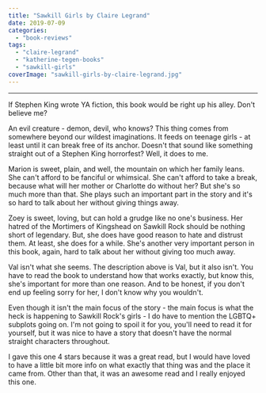 ```yaml
---
title: "Sawkill Girls by Claire Legrand"
date: 2019-07-09
categories: 
  - "book-reviews"
tags: 
  - "claire-legrand"
  - "katherine-tegen-books"
  - "sawkill-girls"
coverImage: "sawkill-girls-by-claire-legrand.jpg"
---
```


* * *

If Stephen King wrote YA fiction, this book would be right up his alley. Don't believe me?

An evil creature - demon, devil, who knows? This thing comes from somewhere beyond our wildest imaginations. It feeds on teenage girls - at least until it can break free of its anchor. Doesn't that sound like something straight out of a Stephen King horrorfest? Well, it does to me.

Marion is sweet, plain, and well, the mountain on which her family leans. She can't afford to be fanciful or whimsical. She can't afford to take a break, because what will her mother or Charlotte do without her? But she's so much more than that. She plays such an important part in the story and it's so hard to talk about her without giving things away.

Zoey is sweet, loving, but can hold a grudge like no one's business. Her hatred of the Mortimers of Kingshead on Sawkill Rock should be nothing short of legendary. But, she does have good reason to hate and distrust them. At least, she does for a while. She's another very important person in this book, again, hard to talk about her without giving too much away.

Val isn't what she seems. The description above is Val, but it also isn't. You have to read the book to understand how that works exactly, but know this, she's important for more than one reason. And to be honest, if you don't end up feeling sorry for her, I don't know why you wouldn't.

Even though it isn't the main focus of the story - the main focus is what the heck is happening to Sawkill Rock's girls - I do have to mention the LGBTQ+ subplots going on. I'm not going to spoil it for you, you'll need to read it for yourself, but it was nice to have a story that doesn't have the normal straight characters throughout.

I gave this one 4 stars because it was a great read, but I would have loved to have a little bit more info on what exactly that thing was and the place it came from. Other than that, it was an awesome read and I really enjoyed this one.
